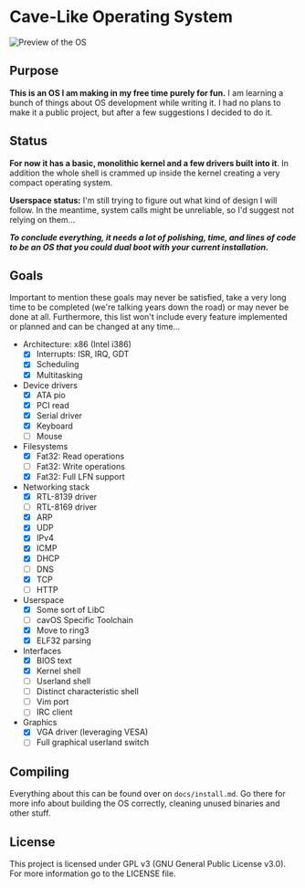 # Cave-Like Operating System

![Preview of the OS](./docs/preview.png)

## Purpose

**This is an OS I am making in my free time purely for fun.** I am learning a bunch of things about OS development while writing it. I had no plans to make it a public project, but after a few suggestions I decided to do it. 

## Status

**For now it has a basic, monolithic kernel and a few drivers built into it**. In addition the whole shell is crammed up inside the kernel creating a very compact operating system. 

**Userspace status:** I'm still trying to figure out what kind of design I will follow. In the meantime, system calls might be unreliable, so I'd suggest not relying on them...

***To conclude everything, it needs a lot of polishing, time, and lines of code to be an OS that you could dual boot with your current installation.*** 

## Goals

Important to mention these goals may never be satisfied, take a very long time to be completed (we're talking years down the road) or may never be done at all. Furthermore, this list won't include every feature implemented or planned and can be changed at any time...

- Architecture: x86 (Intel i386)
  - [x] Interrupts: ISR, IRQ, GDT
  - [x] Scheduling
  - [x] Multitasking
- Device drivers
  - [x] ATA pio
  - [x] PCI read
  - [x] Serial driver
  - [x] Keyboard
  - [ ] Mouse
- Filesystems
  - [x] Fat32: Read operations
  - [ ] Fat32: Write operations
  - [x] Fat32: Full LFN support
- Networking stack
  - [x] RTL-8139 driver
  - [ ] RTL-8169 driver
  - [x] ARP
  - [x] UDP
  - [x] IPv4
  - [x] ICMP
  - [x] DHCP
  - [ ] DNS
  - [x] TCP
  - [ ] HTTP
- Userspace 
  - [x] Some sort of LibC
  - [ ] cavOS Specific Toolchain
  - [x] Move to ring3
  - [x] ELF32 parsing
- Interfaces
  - [x] BIOS text
  - [x] Kernel shell
  - [ ] Userland shell
  - [ ] Distinct characteristic shell
  - [ ] Vim port
  - [ ] IRC client
- Graphics
  - [x] VGA driver (leveraging VESA)
  - [ ] Full graphical userland switch

## Compiling

Everything about this can be found over on `docs/install.md`. Go there for more info about building the OS correctly, cleaning unused binaries and other stuff. 

## License

This project is licensed under GPL v3 (GNU General Public License v3.0). For more information go to the LICENSE file.
